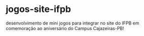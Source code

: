 # jogos-site-ifpb
desenvolvimento de mini jogos para integrar no site do IFPB em comemoração ao aniversário do Campus Cajazeiras-PB!
